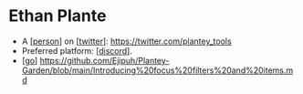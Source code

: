 # Ethan Plante

- A [[person]] on [[twitter]]: https://twitter.com/plantey_tools
- Preferred platform: [[discord]].
- [[go]] https://github.com/Ejipuh/Plantey-Garden/blob/main/Introducing%20focus%20filters%20and%20items.md


[//begin]: # "Autogenerated link references for markdown compatibility"
[person]: person "Person"
[twitter]: twitter "Twitter"
[discord]: discord "Discord"
[go]: go "Go"
[//end]: # "Autogenerated link references"